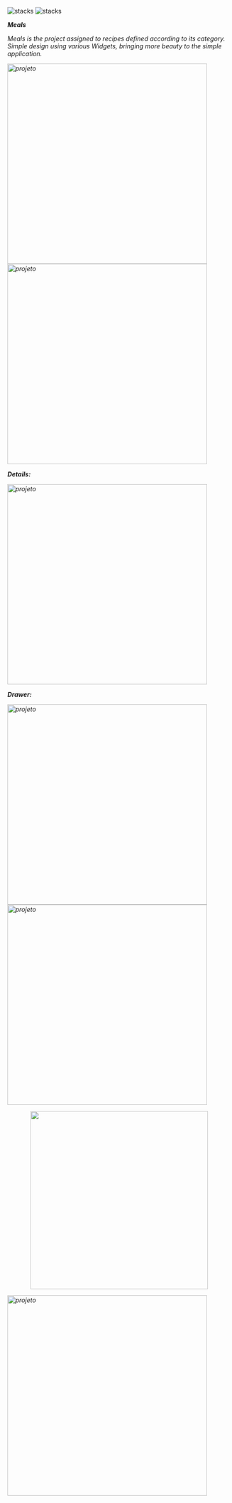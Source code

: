 ![stacks](https://img.shields.io/badge/Flutter-1.22.2-informational) ![stacks](https://img.shields.io/badge/Dart-2.10.2-informational)  


<i><b>Meals</b></em>

Meals is the project assigned to recipes defined according to its category. Simple design using various Widgets, bringing more beauty to the simple application.

<img height="450" align="center" src="https://imgur.com/34H1zdR.jpeg" alt="projeto"/>  <img height="450" align="center" src="https://imgur.com/9LIpTNn.jpeg" alt="projeto"/> 


<i><b>Details: </b></em>                                                                         
 
<img height="450" align="center" src="https://imgur.com/iHBeSND.jpeg" alt="projeto"/>           




<i><b>Drawer: </b></em>
 
 
 <img height="450" align="center" src="https://imgur.com/E9625S1.jpeg" alt="projeto"/>


 <img height="450" align="center" src="https://imgur.com/kgXdVDN.jpeg" alt="projeto"/>





<p align="center">
  <img height="400" src="https://imgur.com/akhzMgZ.gif""/>
</p>


<img height="450" align="center" src="https://imgur.com/akhzMgZ.gif" alt="projeto" />





